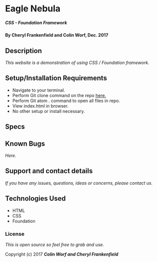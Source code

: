 # Eagle Nebula

##### CSS - Foundation Framework

#### By Cheryl Frankenfield and Colin Worf, Dec. 2017

## Description

_This website is a demonstration of using CSS / Foundation framework._

## Setup/Installation Requirements

* Navigate to your terminal.
* Perform Git clone command on the repo [here.](https://github.com/CherylFrankenfield/eagle-nebula.git)
* Perform Git atom . command to open all files in repo.
* View index.html in browser.
* No other setup or install necessary.

## Specs


## Known Bugs

_Here._

## Support and contact details

_If you have any issues, questions, ideas or concerns, please contact us._

## Technologies Used

* HTML
* CSS
* Foundation

### License

*This is open source so feel free to grab and use.*

Copyright (c) 2017 **_Colin Worf and Cheryl Frankenfield_**
